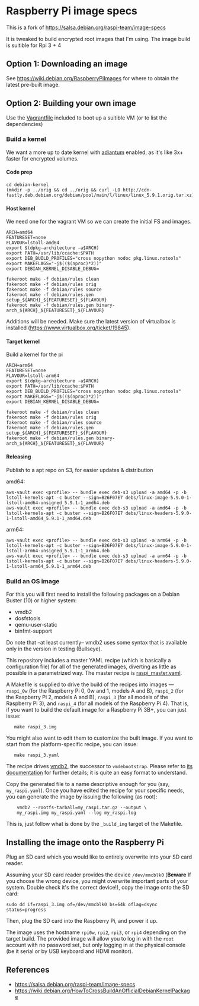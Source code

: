 # Raspberry Pi image specs

This is a fork of https://salsa.debian.org/raspi-team/image-specs

It is tweaked to build encrypted root images that I'm using. The image build is suitible for Rpi 3 + 4

## Option 1: Downloading an image

See https://wiki.debian.org/RaspberryPiImages for where to obtain the
latest pre-built image.

## Option 2: Building your own image

Use the [Vagrantfile](Vagrantfile) included to boot up a suitible VM (or to list the dependencies)


### Build a kernel

We want a more up to date kernel with [adiantum](https://github.com/google/adiantum) enabled, as it's like 3x+ faster for encrypted volumes.

#### Code prep

```
cd debian-kernel
(mkdir -p ../orig && cd ../orig && curl -LO http://cdn-fastly.deb.debian.org/debian/pool/main/l/linux/linux_5.9.1.orig.tar.xz)
```

#### Host kernel

We need one for the vagrant VM so we can create the initial FS and images.

```
ARCH=amd64
FEATURESET=none
FLAVOUR=lstoll-amd64
export $(dpkg-architecture -a$ARCH)
export PATH=/usr/lib/ccache:$PATH
export DEB_BUILD_PROFILES="cross nopython nodoc pkg.linux.notools"
export MAKEFLAGS="-j$(($(nproc)*2))"
export DEBIAN_KERNEL_DISABLE_DEBUG=

fakeroot make -f debian/rules clean
fakeroot make -f debian/rules orig
fakeroot make -f debian/rules source
fakeroot make -f debian/rules.gen setup_${ARCH}_${FEATURESET}_${FLAVOUR}
fakeroot make -f debian/rules.gen binary-arch_${ARCH}_${FEATURESET}_${FLAVOUR}
```

Additions will be needed. Make sure the latest version of virtualbox is installed (https://www.virtualbox.org/ticket/19845).

#### Target kernel

Build a kernel for the pi

```
ARCH=arm64
FEATURESET=none
FLAVOUR=lstoll-arm64
export $(dpkg-architecture -a$ARCH)
export PATH=/usr/lib/ccache:$PATH
export DEB_BUILD_PROFILES="cross nopython nodoc pkg.linux.notools"
export MAKEFLAGS="-j$(($(nproc)*2))"
export DEBIAN_KERNEL_DISABLE_DEBUG=

fakeroot make -f debian/rules clean
fakeroot make -f debian/rules orig
fakeroot make -f debian/rules source
fakeroot make -f debian/rules.gen setup_${ARCH}_${FEATURESET}_${FLAVOUR}
fakeroot make -f debian/rules.gen binary-arch_${ARCH}_${FEATURESET}_${FLAVOUR}
```

#### Releasing

Publish to a apt repo on S3, for easier updates & distribution

amd64:

```
aws-vault exec <profile> -- bundle exec deb-s3 upload -a amd64 -p -b lstoll-kernels-apt -c buster --sign=B26F07E7 debs/linux-image-5.9.0-1-lstoll-amd64-unsigned_5.9.1-1_amd64.deb
aws-vault exec <profile> -- bundle exec deb-s3 upload -a amd64 -p -b lstoll-kernels-apt -c buster --sign=B26F07E7 debs/linux-headers-5.9.0-1-lstoll-amd64_5.9.1-1_amd64.deb
```

arm64:

```
aws-vault exec <profile> -- bundle exec deb-s3 upload -a arm64 -p -b lstoll-kernels-apt -c buster --sign=B26F07E7 debs/linux-image-5.9.0-1-lstoll-arm64-unsigned_5.9.1-1_arm64.deb
aws-vault exec <profile> -- bundle exec deb-s3 upload -a arm64 -p -b lstoll-kernels-apt -c buster --sign=B26F07E7 debs/linux-headers-5.9.0-1-lstoll-arm64_5.9.1-1_arm64.deb
```

### Build an OS image

For this you will first need to install the following packages on a
Debian Buster (10) or higher system:

* vmdb2
* dosfstools
* qemu-user-static
* binfmt-support

Do note that –at least currently– vmdb2 uses some syntax that is available
only in the version in testing (Bullseye).

This repository includes a master YAML recipe (which is basically a
configuration file) for all of the generated images, diverting as
little as possible in a parametrized way. The master recipe is
[raspi_master.yaml](raspi_master.yaml).

A Makefile is supplied to drive the build of the recipes into images —
`raspi_0w` (for the Raspberry Pi 0, 0w and 1, models A and B),
`raspi_2` (for the Raspberry Pi 2, models A and B), `raspi_3`
(for all models of the Raspberry Pi 3), and `raspi_4` (for all
models of the Raspberry Pi 4). That is, if you want to build the
default image for a Raspberry Pi 3B+, you can just issue:

```shell
   make raspi_3.img
```

You might also want to edit them to customize the built image. If you
want to start from the platform-specific recipe, you can issue:

```shell
   make raspi_3.yaml
```
The recipe drives [vmdb2](https://vmdb2.liw.fi/), the successor to
`vmdebootstrap`. Please refer to [its
documentation](https://vmdb2.liw.fi/documentation/) for further
details; it is quite an easy format to understand.

Copy the generated file to a name descriptive enough for you (say,
`my_raspi.yaml`). Once you have edited the recipe for your specific
needs, you can generate the image by issuing the following (as root):

```shell
    vmdb2 --rootfs-tarball=my_raspi.tar.gz --output \
	my_raspi.img my_raspi.yaml --log my_raspi.log
```

This is, just follow what is done by the `_build_img` target of the Makefile.

## Installing the image onto the Raspberry Pi

Plug an SD card which you would like to entirely overwrite into your SD card reader.

Assuming your SD card reader provides the device `/dev/mmcblk0`
(**Beware** If you choose the wrong device, you might overwrite
important parts of your system.  Double check it's the correct
device!), copy the image onto the SD card:

```shell
sudo dd if=raspi_3.img of=/dev/mmcblk0 bs=64k oflag=dsync status=progress
```

Then, plug the SD card into the Raspberry Pi, and power it up.

The image uses the hostname `rpi0w`, `rpi2`, `rpi3`, or `rpi4` depending on the
target build. The provided image will allow you to log in with the
`root` account with no password set, but only logging in at the
physical console (be it serial or by USB keyboard and HDMI monitor).

## References

* https://salsa.debian.org/raspi-team/image-specs
* https://wiki.debian.org/HowToCrossBuildAnOfficialDebianKernelPackage
